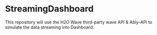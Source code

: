 # StreamingDashboard
This repository will use the H2O Wave third-party wave API &amp; Ably-API to simulate the data streaming into Dashboard.
